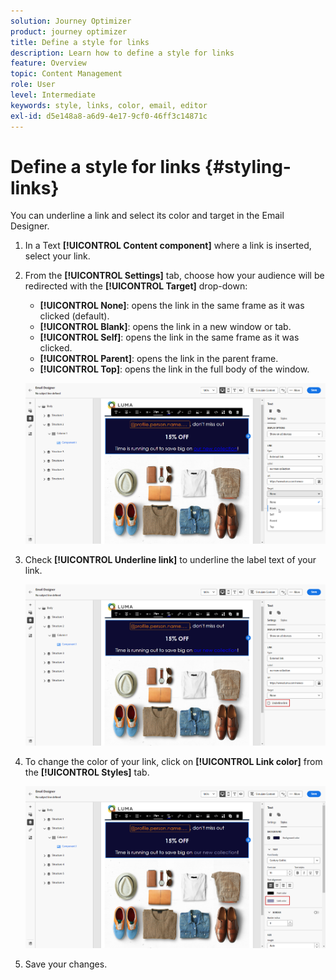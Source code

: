 ```yaml
---
solution: Journey Optimizer
product: journey optimizer
title: Define a style for links
description: Learn how to define a style for links
feature: Overview
topic: Content Management
role: User
level: Intermediate
keywords: style, links, color, email, editor
exl-id: d5e148a8-a6d9-4e17-9cf0-46ff3c14871c
---
```

# Define a style for links {#styling-links}

You can underline a link and select its color and target in the Email Designer.

1. In a Text **[!UICONTROL Content component]** where a link is inserted, select your link.

1. From the **[!UICONTROL Settings]** tab, choose how your audience will be redirected with the **[!UICONTROL Target]** drop-down:

    * **[!UICONTROL None]**: opens the link in the same frame as it was clicked (default).
    * **[!UICONTROL Blank]**: opens the link in a new window or tab.
    * **[!UICONTROL Self]**: opens the link in the same frame as it was clicked.
    * **[!UICONTROL Parent]**: opens the link in the parent frame.
    * **[!UICONTROL Top]**: opens the link in the full body of the window.

   ![](assets/link_2.png)

1. Check **[!UICONTROL Underline link]** to underline the label text of your link.

   ![](assets/link_1.png)

1. To change the color of your link, click on **[!UICONTROL Link color]** from the **[!UICONTROL Styles]** tab.

   ![](assets/link_3.png)

1. Save your changes.
